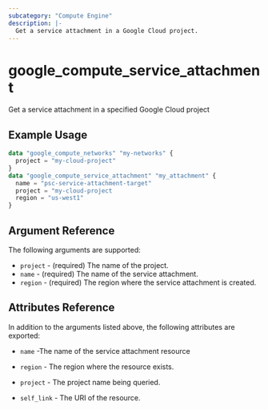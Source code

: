 ```yaml
---
subcategory: "Compute Engine"
description: |-
  Get a service attachment in a Google Cloud project.
---
```


# google\_compute\_service_attachment

Get a service attachment  in a specified Google Cloud project

## Example Usage

```tf
data "google_compute_networks" "my-networks" {
  project = "my-cloud-project"
}
data "google_compute_service_attachment" "my_attachment" {
  name = "psc-service-attachment-target"
  project = "my-cloud-project
  region = "us-west1"
}

```

## Argument Reference

The following arguments are supported:

* `project` - (required) The name of the project.
* `name` - (required) The name of the service attachment.
* `region` - (required) The region where the service attachment is created.

## Attributes Reference

In addition to the arguments listed above, the following attributes are exported:

* `name` -The name of the service attachment resource

* `region` - The region where the resource exists.

* `project` - The project name being queried.

* `self_link` - The URI of the resource.